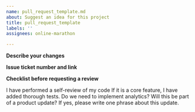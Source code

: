 ```yaml
---
name: pull_request_template.md
about: Suggest an idea for this project
title: pull_request_template
labels: ''
assignees: online-marathon

---
```


**Describe your changes**

**Issue ticket number and link**

**Checklist before requesting a review**

 I have performed a self-review of my code
 If it is a core feature, I have added thorough tests.
 Do we need to implement analytics?
 Will this be part of a product update? If yes, please write one phrase about this update.

